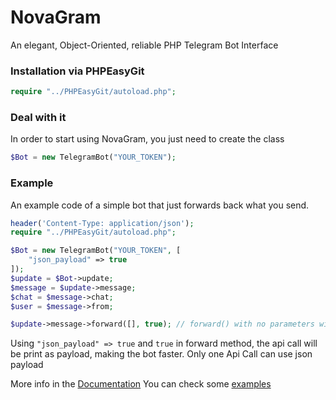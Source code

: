 # NovaGram
An elegant, Object-Oriented, reliable PHP Telegram Bot Interface

### Installation via PHPEasyGit
```php
require "../PHPEasyGit/autoload.php";
```

### Deal with it
In order to start using NovaGram, you just need to create the class
```php
$Bot = new TelegramBot("YOUR_TOKEN");
```

### Example
An example code of a simple bot that just forwards back what you send.

```php
header('Content-Type: application/json');
require "../PHPEasyGit/autoload.php";

$Bot = new TelegramBot("YOUR_TOKEN", [
    "json_payload" => true
]);
$update = $Bot->update;
$message = $update->message;
$chat = $message->chat;
$user = $message->from;

$update->message->forward([], true); // forward() with no parameters will forward the Message back to the sender
```

Using `"json_payload" => true` and `true` in forward method, the api call will be print as payload, making the bot faster. Only one Api Call can use json payload

More info in the [Documentation](https://docs.novagram.ga)
You can check some [examples](https://github.com/skrtdev/NovaGram/tree/master/examples)
